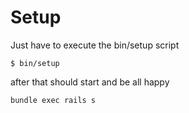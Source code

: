 # Setup

Just have to execute the bin/setup script

```shell
$ bin/setup
```

after that should start and be all happy

```shell
bundle exec rails s
```
